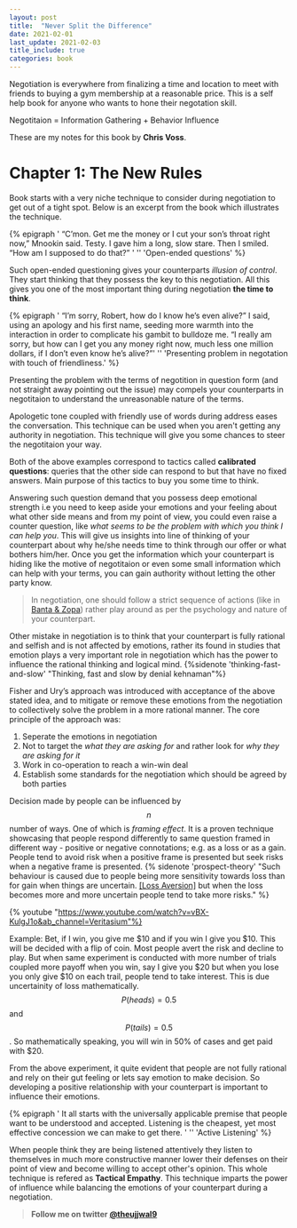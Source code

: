 ```yaml
---
layout: post
title:  "Never Split the Difference"
date: 2021-02-01
last_update: 2021-02-03
title_include: true
categories: book
---
```


<script type="text/x-mathjax-config">
MathJax.Hub.Config({
  <!-- tex2jax: {inlineMath: [['$','$'], ['\\(','\\)']]}, -->
  jax: ["input/TeX","output/HTML-CSS"],
  displayAlign: "left",
  "HTML-CSS": { scale: 100}
});
</script>

Negotiation is everywhere from finalizing a time and location to meet with friends to buying a gym membership at a reasonable price. This is a self help book for anyone who wants to hone their negotation skill. 

Negotitaion = Information Gathering + Behavior Influence

These are my notes for this book by **Chris Voss**.

# Chapter 1: The New Rules

Book starts with a very niche technique to consider during negotiation to get out of a tight spot. Below is an excerpt from the book which illustrates the technique.

{% epigraph ' “C’mon. Get me the money or I cut your son’s throat right now,” Mnookin said. Testy.
I gave him a long, slow stare. Then I smiled.
“How am I supposed to do that?” ' '' 'Open-ended questions' %}

Such open-ended questioning gives your counterparts *illusion of control*. They start thinking that they possess the key to this negotiation. All this gives you one of the most important thing during negotiation **the time to think**.

{% epigraph ' “I’m sorry, Robert, how do I know he’s even alive?” I said, using an apology and his first name, seeding more warmth into the interaction in order to complicate his gambit to bulldoze me. “I really am sorry, but how can I get you any money right now, much less one million dollars, if I don’t even know he’s alive?”' '' 'Presenting problem in negotation with touch of friendliness.' %}

Presenting the problem with the terms of negotition in question form (and not straight away pointing out the issue) may compels your counterparts in negotitaion to understand the unreasonable nature of the terms. 

Apologetic tone coupled with friendly use of words during address eases the conversation. This technique can be used when you aren't getting any authority in negotiation. This technique will give you some chances to steer the negotitaion your way.

Both of the above examples correspond to tactics called **calibrated questions**: queries that the other side can respond to but that have no fixed answers. Main purpose of this tactics to buy you some time to think.

Answering such question demand that you possess deep emotional strength i.e you need to keep aside your emotions and your feeling about what other side means and from my point of view, you could even raise a counter question, like *what seems to be the problem with which you think I can help you*. This will give us insights into line of thinking of your counterpart about why he/she needs time to think through our offer or what bothers him/her. Once you get the information which your counterpart is hiding like the motive of negotitaion or even some small information which can help with your terms, you can gain authority without letting the other party know.

> In negotiation, one should follow a strict sequence of actions (like in [Banta & Zopa](/notes/banta-zopa)) rather play around as per the psychology and nature of your counterpart.

Other mistake in negotiation is to think that your counterpart is fully rational and selfish and is not affected by emotions, rather its found in studies that emotion plays a very important role in negotiation which has the power to influence the rational thinking and logical mind. {%sidenote 'thinking-fast-and-slow' "Thinking, fast and slow by denial kehnaman"%}

Fisher and Ury’s approach was introduced with acceptance of the above stated idea, and to mitigate or remove these emotions from the negotiation to collectively solve the problem in a more rational manner. The core principle of the approach was:
1. Seperate the emotions in negotiation
2. Not to target the *what they are asking for* and rather look for *why they are asking for it*
3. Work in co-operation to reach a win-win deal
4. Establish some standards for the negotiation which should be agreed by both parties

Decision made by people can be influenced by $$ n $$ number of ways. One of which is *framing effect*. It is a proven technique showcasing that people respond differently to same question framed in different way - positive or negative connotations; e.g. as a loss or as a gain. People tend to avoid risk when a positive frame is presented but seek risks when a negative frame is presented. {% sidenote 'prospect-theory' "Such behaviour is caused due to people being more sensitivity towards loss than for gain when things are uncertain. <a href='https://en.wikipedia.org/wiki/Loss_aversion'> [Loss Aversion]</a> but when the loss becomes more and more uncertain people tend to take more risks." %}

{% youtube "https://www.youtube.com/watch?v=vBX-KulgJ1o&ab_channel=Veritasium"%}

Example: Bet, if I win, you give me $10 and if you win I give you $10. This will be decided with a flip of coin. Most people avert the risk and decline to play. But when same experiment is conducted with more number of trials coupled more payoff when you win, say I give you $20 but when you lose you only give $10 on each trail, people tend to take interest. This is due uncertainity of loss mathematically. $$ P(heads) = 0.5 $$ and $$ P(tails) = 0.5 $$. So mathematically speaking, you will win in 50% of cases and get paid with $20.

From the above experiment, it quite evident that people are not fully rational and rely on their gut feeling or lets say emotion to make decision. So developing a positive relationship with your counterpart is important to influence their emotions.

{% epigraph ' It all starts with the universally applicable premise that people want to be understood and accepted. Listening is the cheapest, yet most effective concession we can make to get there. ' '' 'Active Listening' %}

When people think they are being listened attentively they listen to themselves in much more constructive manner lower their defenses on their point of view and become willing to accept other's opinion. This whole technique is refered as **Tactical Empathy**. This technique imparts the power of influence while balancing the emotions of your counterpart during a negotiation.



> **Follow me on twitter [@theujjwal9](https://twitter.com/@theujjwal9)**